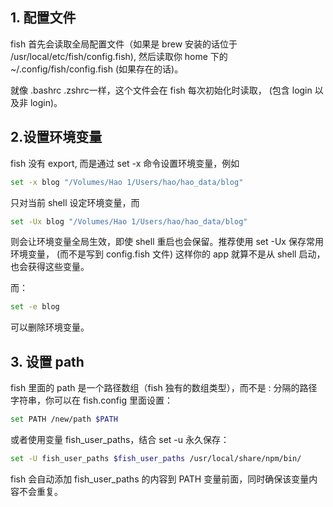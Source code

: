 ## 1. 配置文件
fish 首先会读取全局配置文件（如果是 brew 安装的话位于 /usr/local/etc/fish/config.fish), 然后读取你 home 下的 ~/.config/fish/config.fish (如果存在的话)。

就像 .bashrc .zshrc一样，这个文件会在 fish 每次初始化时读取， (包含 login 以及非 login)。



## 2.设置环境变量

fish 没有 export, 而是通过 set -x 命令设置环境变量，例如

```bash
set -x blog "/Volumes/Hao 1/Users/hao/hao_data/blog"  
```

只对当前 shell 设定环境变量，而

```bash
set -Ux blog "/Volumes/Hao 1/Users/hao/hao_data/blog"  
```

则会让环境变量全局生效，即使 shell 重启也会保留。推荐使用 set -Ux 保存常用环境变量， (而不是写到 config.fish 文件) 这样你的 app 就算不是从 shell 启动，也会获得这些变量。

而：

```bash
set -e blog
```

可以删除环境变量。

## 3. **设置 path**

fish 里面的 path 是一个路径数组（fish 独有的数组类型），而不是 : 分隔的路径字符串，你可以在 fish.config 里面设置：

```bash
set PATH /new/path $PATH
```

或者使用变量 fish_user_paths，结合 set -u 永久保存：

```bash
set -U fish_user_paths $fish_user_paths /usr/local/share/npm/bin/
```

fish 会自动添加 fish_user_paths 的内容到 PATH 变量前面，同时确保该变量内容不会重复。